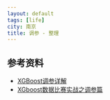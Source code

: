 ```yaml
---
layout: default
tags: [life]
city: 南京
title: 调参 - 整理
---
```


参考资料
--------
+ [XGBoost调参详解](https://zhuanlan.zhihu.com/p/95304498)
+ [XGboost数据比赛实战之调参篇](https://segmentfault.com/a/1190000014040)

